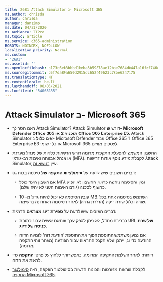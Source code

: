 ```yaml
---
title: 2681 Attack Simulator ב- Microsoft 365
ms.author: chrisda
author: chrisda
manager: dansimp
ms.date: 04/21/2020
ms.audience: ITPro
ms.topic: article
ms.service: o365-administration
ROBOTS: NOINDEX, NOFOLLOW
localization_priority: Normal
ms.custom:
- "2681"
ms.assetid: ''
ms.openlocfilehash: b173c6eb3bbbd1beba3b59878ae12bbe7684d0447a16fef746e5b97b82349e53
ms.sourcegitcommit: b5f7da89a650d2915dc652449623c78be6247175
ms.translationtype: MT
ms.contentlocale: he-IL
ms.lasthandoff: 08/05/2021
ms.locfileid: "54065285"
---
```

# <a name="attack-simulator-in-microsoft-365"></a>Attack Simulator ב- Microsoft 365

- האם חסר לך Attack Simulator? Attack Simulator דורש **ש- Microsoft Defender Office 365 תוכנית 2** **או Office 365 Enterprise E5.** Attack Simulator **אינו כלול** ב- Microsoft Defender עבור Office 365 1, Office 365 Enterprise E3 או כל יישומי Microsoft 365 לעסקים מנויים.

- החשבון המשמש להפעלת התקפות מדומה דורש הרשאות כלליות של מנהל מערכת או מנהל אבטחה ואימות רב-גורמי (MFA). לקבלת מידע נוסף אודות דרישות Attack Simulator, עיין [בנושא זה](/microsoft-365/security/office-365-security/attack-simulator).

- דברים חשובים שיש לדעת על **סימולציות התקפה של** סיסמה בכוח גס:

  - אם חשבון היעד כולל MFA זמין והסיסמה ניחשה כראוי, החשבון לא יופיע כחשוף לסכנה (גורם האימות השני לא יהיה שלם).

  - קובץ הסיסמה לא יכול להיות גדול מ- 10 MB. השתמש בסיסמה אחת בכל שורה וכלול שורה ריקה (החזרת גררה) לאחר הסיסמה האחרונה ברשימה.

- דברים חשובים שיש לדעת על **ספירת דיוג מצרפים** הדמיות:

  - כברירת מחדל, לא ניתן לספק ערך מותאם אישית עבור כתובת URL **של שרת כניסה של דיוג**.

  - אם נמען [](/microsoft-365/security/office-365-security/enable-the-report-message-add-in) משתמש התוספת הפוך את התוספת 'הודעת דוח' לזמינה הדוח ההודעה כדיווג, ייתכן שלא תקבל התראות עבור ההודעה (מאחר זוהי התקפה מדומה).

- דוחות: לאחר השלמת התקיפה המדומה, באפשרותך ללחוץ על פרטי **התקפה** כדי לראות את הדוח.

- לקבלת הוראות מפורטות ותכונות חדשות בסימולטור התקפה, ראה [סימולטור התקפה Microsoft 365](/microsoft-365/security/office-365-security/attack-simulator).
